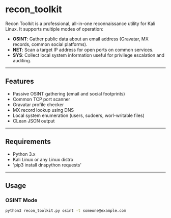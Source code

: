 # recon_toolkit
Recon Toolkit is a professional, all-in-one reconnaissance utility for Kali Linux. It supports multiple modes of operation:

- **OSINT**: Gather public data about an email address (Gravatar, MX records, common social platforms).
- **NET**: Scan a target IP address for open ports on common services.
- **SYS**: Collect local system information useful for privilege escalation and auditing.

---

## Features
- Passive OSINT gathering (email and social footprints)
- Common TCP port scanner
- Gravatar profile checker
- MX record lookup using DNS
- Local system enumeration (users, sudoers, worl-writable files)
- CLean JSON output

---

## Requirements

- Python 3.x
- Kali Linux or any Linux distro
- 'pip3 install dnspython requests'

---

## Usage

### OSINT Mode

```bash
python3 recon_toolkit.py osint -t someone@example.com
